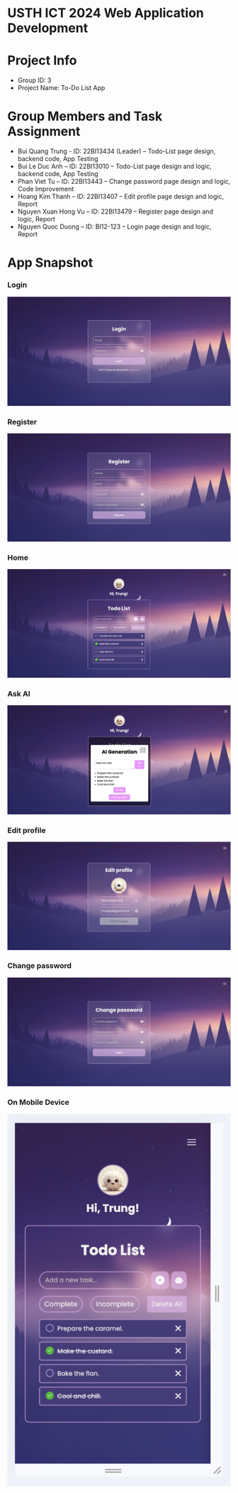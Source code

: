 USTH ICT 2024 Web Application Development
=====================================================
Project Info
=======================
* Group ID: 3
* Project Name: To-Do List App

Group Members and Task Assignment             
=======================
* Bui Quang Trung - ID: 22BI13434 (Leader) – Todo-List page design, backend code, App Testing
* Bui Le Duc Anh – ID: 22BI13010 – Todo-List page design and logic, backend code, App Testing
* Phan Viet Tu – ID: 22BI13443 – Change password page design and logic, Code Improvement
* Hoang Kim Thanh – ID: 22BI13407 – Edit profile page design and logic, Report
* Nguyen Xuan Hong Vu – ID: 22BI13479 – Register page design and logic, Report
* Nguyen Quoc Duong – ID: BI12-123 – Login page design and logic, Report

App Snapshot
=======================
### Login
![Login](snapshot/login.png)
### Register
![Register](snapshot/register.png)
### Home
![Home](snapshot/home.png)
### Ask AI
![Ask AI](snapshot/ask_ai.png)
### Edit profile
![Edit profile](snapshot/edit_profile.png)
### Change password
![Change password](snapshot/change_password.png)
### On Mobile Device
![On Mobile Device](snapshot/on_mobile_device.png)